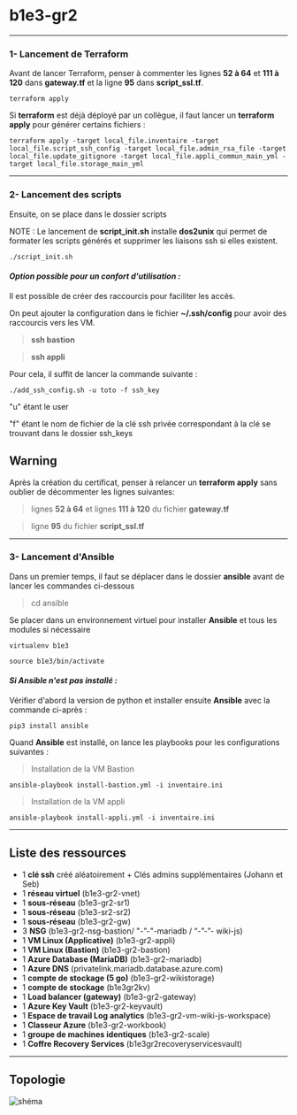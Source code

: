 # b1e3-gr2
--------------------
### 1- Lancement de Terraform
Avant de lancer Terraform, penser à commenter les lignes **52 à 64** et **111 à 120** dans **gateway.tf** et la ligne **95** dans **script_ssl.tf**.
    
    terraform apply

Si **terraform** est déjà déployé par un collègue, il faut lancer un **terraform apply** pour générer certains fichiers :

    terraform apply -target local_file.inventaire -target local_file.script_ssh_config -target local_file.admin_rsa_file -target local_file.update_gitignore -target local_file.appli_commun_main_yml -target local_file.storage_main_yml
---------------------
### 2- Lancement des scripts

Ensuite, on se place dans le dossier scripts

NOTE : Le lancement de **script_init.sh** installe **dos2unix** qui permet de formater les scripts générés et supprimer les liaisons ssh si elles existent.

    ./script_init.sh


  #### *Option possible pour un confort d'utilisation :*

Il est possible de créer des raccourcis pour faciliter les accès. 

On peut ajouter la configuration dans le fichier **~/.ssh/config** pour avoir des raccourcis vers les VM.
>**ssh bastion**

>**ssh appli**

Pour cela, il suffit de lancer la commande suivante :

    ./add_ssh_config.sh -u toto -f ssh_key

"u" étant le user 

"f" étant le nom de fichier de la clé ssh privée correspondant à la clé se trouvant dans le dossier ssh_keys

## Warning
Après la création du certificat, penser à relancer un **terraform apply** sans oublier de décommenter les lignes suivantes: 
   
>lignes **52 à 64** et lignes **111 à 120** du fichier **gateway.tf**

>ligne **95** du fichier **script_ssl.tf**
-------------------------------  
### 3- Lancement d'Ansible 
Dans un premier temps, il faut se déplacer dans le dossier **ansible** avant de lancer les commandes ci-dessous
>cd ansible

Se placer dans un environnement virtuel pour installer **Ansible** et tous les modules si nécessaire

    virtualenv b1e3

    source b1e3/bin/activate

  #### *Si Ansible n'est pas installé :*

  Vérifier d'abord la version de python et
  installer ensuite **Ansible** avec la commande ci-après :

    pip3 install ansible
    
Quand **Ansible** est installé, on lance les playbooks pour les configurations suivantes :

>Installation de la VM Bastion

    ansible-playbook install-bastion.yml -i inventaire.ini
    
>Installation de la VM appli

    ansible-playbook install-appli.yml -i inventaire.ini

------------------
## Liste des ressources
- 1 **clé ssh** créé aléatoirement + Clés admins supplémentaires (Johann et Seb) 
- 1 **réseau virtuel** 			           (b1e3-gr2-vnet) 
- 1 **sous-réseau**				           (b1e3-gr2-sr1) 
- 1 **sous-réseau**				           (b1e3-sr2-sr2) 
- 1 **sous-réseau**				           (b1e3-gr2-gw) 
- 3 **NSG** 					           (b1e3-gr2-nsg-bastion/ "-”-"-mariadb / “-”-”- wiki-js)
- 1 **VM Linux (Applicative)** 		       (b1e3-gr2-appli) 
- 1 **VM Linux (Bastion)** 			       (b1e3-gr2-bastion) 
- 1 **Azure Database (MariaDB)** 		   (b1e3-gr2-mariadb) 
- 1 **Azure DNS** 				           (privatelink.mariadb.database.azure.com) 
- 1 **compte de stockage (5 go)** 		   (b1e3-gr2-wikistorage)   
- 1 **compte de stockage** 		           (b1e3gr2kv) 
- 1 **Load balancer (gateway)**		       (b1e3-gr2-gateway) 
- 1 **Azure Key Vault** 			       (b1e3-gr2-keyvault)		 
- 1 **Espace de travail Log analytics**    (b1e3-gr2-vm-wiki-js-workspace) 
- 1 **Classeur Azure**			           (b1e3-gr2-workbook) 
- 1 **groupe de machines identiques**	   (b1e3-gr2-scale) 
- 1 **Coffre Recovery Services**		   (b1e3gr2recoveryservicesvault)
-------------------- 
## Topologie
![shéma](https://github.com/Simplon-AdminCloud-Bordeaux-2023-2025/b1e3-gr2/assets/132474933/e75dc5e9-5e7f-4e14-a23c-a8b9fa4d5a53)


